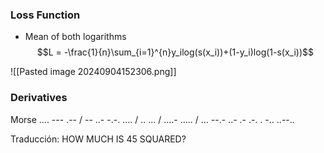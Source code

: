 ### Loss Function
+ Mean of both logarithms
$$L = -\frac{1}{n}\sum_{i=1}^{n}y_ilog(s(x_i))+(1-y_i)log(1-s(x_i))$$

![[Pasted image 20240904152306.png]]

### Derivatives


Morse
.... --- .-- / -- ..- -.-. .... / .. ... / ....- ..... / ... --.- ..- .- .-. . -.. ..--..

Traducción:
HOW MUCH IS 45 SQUARED?